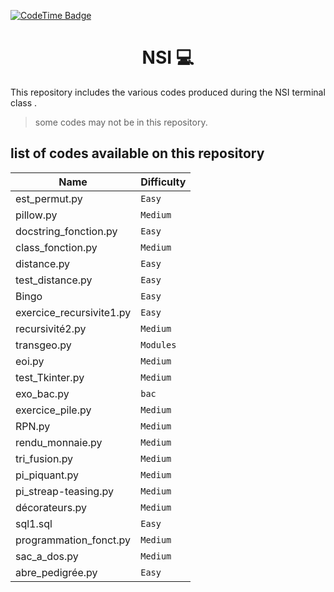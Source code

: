 [![CodeTime Badge](https://img.shields.io/endpoint?style=flat&color=37C940&url=https%3A%2F%2Fapi.codetime.dev%2Fshield%3Fid%3D25319%26project%3DNSI%26in=0)](https://codetime.dev)

<h1 align="center"> NSI 💻</h1>

This repository includes the various codes produced during the NSI terminal class .

> some codes may not be in this repository.

## list of codes available on this repository

| Name | Difficulty |
| ---  | ---------- |
| est_permut.py | `Easy`|
| pillow.py | `Medium`|
| docstring_fonction.py | `Easy` |
| class_fonction.py | `Medium` |
| distance.py | `Easy` |
| test_distance.py | `Easy` |
| Bingo | `Easy` |
| exercice_recursivite1.py | `Easy` |
| recursivité2.py | `Medium` |
| transgeo.py | `Modules` |
| eoi.py | `Medium` |
| test_Tkinter.py | `Medium` |
| exo_bac.py | `bac`|`
| exercice_pile.py | `Medium` |
| RPN.py | `Medium` |
| rendu_monnaie.py | `Medium` |
| tri_fusion.py | `Medium` |
| pi_piquant.py | `Medium` |
| pi_streap-teasing.py | `Medium` |
| décorateurs.py | `Medium` |
| sql1.sql | `Easy` |
| programmation_fonct.py | `Medium` |
| sac_a_dos.py | `Medium` |
| abre_pedigrée.py | `Easy` |